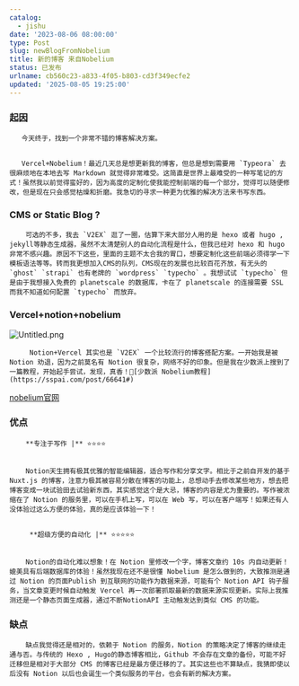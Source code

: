 ```yaml
---
catalog:
  - jishu
date: '2023-08-06 08:00:00'
type: Post
slug: newBlogFromNobelium
title: 新的博客 来自Nobelium
status: 已发布
urlname: cb560c23-a833-4f05-b803-cd3f349ecfe2
updated: '2025-08-05 19:25:00'
---
```


### 起因


       今天终于，找到一个非常不错的博客解决方案。


       Vercel+Nobelium！最近几天总是想更新我的博客，但总是想到需要用 `Typeora` 去很麻烦地在本地去写 Markdown 就觉得非常难受。这简直是世界上最难受的一种写笔记的方式！虽然我以前觉得蛮好的，因为高度的定制化使我能控制前端的每一个部分，觉得可以随便修改，但是现在只会感觉枯燥和折磨。我急切的寻求一种更为优雅的解决方法来书写东西。


### CMS or Static Blog ?


        可选的不多，我去 `V2EX` 逛了一圈，估算下来大部分人用的是 hexo 或者 hugo , jekyll等静态生成器，虽然不太清楚别人的自动化流程是什么，但我已经对 hexo 和 hugo 非常不感兴趣。原因不下这些，里面的主题不太合我的胃口，想要定制化这些前端必须得学一下模板语法等等。转而我更想加入CMS的队列，CMS现在的发展也比较百花齐放，有无头的 `ghost` `strapi` 也有老牌的 `wordpress` `typecho` 。我想试试 `typecho` 但是由于我想接入免费的 planetscale 的数据库，卡在了 planetscale 的连接需要 SSL 而我不知道如何配置 `typecho` 而放弃。


### Vercel+notion+nobelium


![Untitled.png](https://prod-files-secure.s3.us-west-2.amazonaws.com/ed141b76-e4f4-4030-b3c9-9f8f9925cc4f/0ecc86b3-acdd-477f-ab59-852a7f533d4c/Untitled.png?X-Amz-Algorithm=AWS4-HMAC-SHA256&X-Amz-Content-Sha256=UNSIGNED-PAYLOAD&X-Amz-Credential=ASIAZI2LB4663USPQ4XV%2F20250926%2Fus-west-2%2Fs3%2Faws4_request&X-Amz-Date=20250926T133440Z&X-Amz-Expires=3600&X-Amz-Security-Token=IQoJb3JpZ2luX2VjEAUaCXVzLXdlc3QtMiJHMEUCIQDuLFCZfLPLRe8I1meu0eKG7vfrN%2BX2vMUiey79yV4vngIgDHjEOIIFYABI8ktVErVCy4QpJmmfANKY6owTykBpWhwqiAQIjv%2F%2F%2F%2F%2F%2F%2F%2F%2F%2FARAAGgw2Mzc0MjMxODM4MDUiDMXv1%2Fk8KAHVb%2FPSxyrcA%2FmAdlJCDJwlDLkNTPM9DWZDbbIjXV2O318RkuMAjtYzasgG1CrGClakNu4gQ%2B%2BhFgJg13LecEHhsCZ6SrhYiHzru%2B%2BWgCDyH8omNwN4FL0JI3ceO0kZP%2FVHl7uVDnDFvmHmY%2FRo50r0rpP828eiIndHhw4SdtcK2MLVN%2BxE3wZ8FG7YbT%2Ff657DBte8HClJ6yTPopYSm8m3y4yhubkNsBMhbRpz11nGgdHPhI2NadhJJ5tvI5XlYjS315aKQRRGZHM1tibvloUYEDFTibWAXx8oRuL0l1odAap6d4TdWO86ciywVc9yZhKpMDzZcNJ1lKD%2B8coPL5MaK8HDGJflAhV%2BWMwtXOQ7NvBMTMaXN6jbUGwmoEW9l0boMa16zYNH57HqRKyWqeSL%2F13t86nHvrboBplvspSvApx4735E%2FbCIRhsWny%2B8N6TbNWAZCcWgxt3TSFNRXqsiSzZkNMIQtnZsIYSaoO%2BpyWpTFqovyIPksGLvFDwh38rrJS3PwBvlX3nurzLgQPFq2PIiVtMzONU1NT2dTMnoqX4c61UXLWE2UELMUPwyoE9gRD2NKuc4K37yLb1k2aSKIW6AbCXpW9auAWwB1HyGek5pCYQNrZDyBtvE5Ymvd5i017IhMIST2sYGOqUBmijei9TYyioLqdEP%2F%2FtTbrByswAt2oITkzXrrSM%2Bny1zgiQ5LaZnPtJx%2BmAmNEYtk5asetuoaOIO9wqg%2BNVMPytCMPeg7FZkIssErIjriJ9VcIBmNGTxPQ1YDbg%2BrAROdFnGL8bRyGN4frHB7Im378%2BEZSsxW0VyCrG%2FcKkL%2B%2FdEIppANe752AryJJo0yS%2BZ8AfssLsApRLZ6VR7S9fUgTaCvUCo&X-Amz-Signature=60da074f023dc1325d3e7e12002fe998bb283f4497e74f2ffd2daec063a4b818&X-Amz-SignedHeaders=host&x-amz-checksum-mode=ENABLED&x-id=GetObject)


         Notion+Vercel 其实也是 `V2EX` 一个比较流行的博客搭配方案。一开始我是被 Notion 劝退，因为之前莫名有 Notion 很复杂，网络不好的印象。但是我在少数派上搜到了一篇教程，开始起手尝试，发现，真香！🔗[少数派 Nobelium教程](https://sspai.com/post/66641#) 


[nobelium官网](https://nobelium.js.org/)


### 优点


        **专注于写作 |** ⭐⭐⭐⭐


        Notion天生拥有极其优雅的智能编辑器，适合写作和分享文字。相比于之前自开发的基于Nuxt.js 的博客，注意力极其被容易分散在博客的功能上，总想动手去修改某些地方，想去把博客变成一块试验田去试验新东西，其实感觉这个是大忌，博客的内容是尤为重要的。写作被浓缩在了 Notion 的服务里，可以在手机上写，可以在 Web 写，可以在客户端写！如果还有人没体验过这么方便的体验，真的是应该体验一下！


         **超级方便的自动化 |** ⭐⭐⭐⭐⭐


        Notion的自动化难以想象！在 Notion 里修改一个字，博客文章约 10s 内自动更新！媲美具有后端数据库的体验！虽然我现在还不是很懂 Nobelium 是怎么做到的，大致推测是通过 Notion 的页面Publish 到互联网的功能作为数据来源，可能有个 Notion API 钩子服务，当文章变更时候自动触发 Vercel 再一次部署抓取最新的数据来源实现更新。实际上我推测还是一个静态页面生成器，通过不断NotionAPI 主动触发达到类似 CMS 的功能。


### 缺点


        缺点我觉得还是相对的，依赖于 Notion 的服务，Notion 的策略决定了博客的继续走通与否。与传统的 Hexo , Hugo的静态博客相比，Github 不会存在文章的备份，可能不好迁移但是相对于大部分 CMS 的博客已经是最方便迁移的了。其实这些也不算缺点，我猜即使以后没有 Notion 以后也会诞生一个类似服务的平台，也会有新的解决方案。

